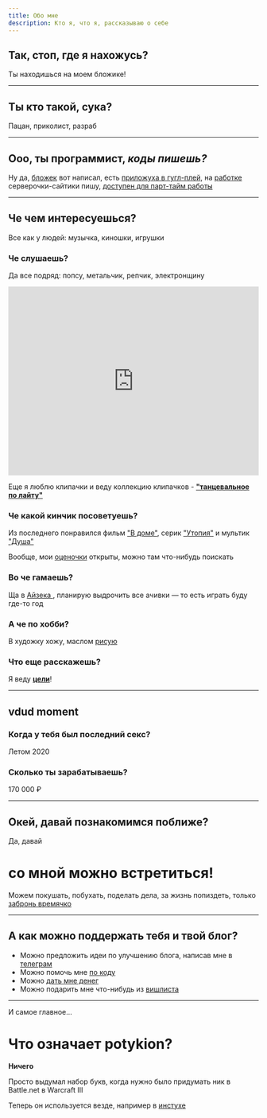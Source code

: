 ```yaml
---
title: Обо мне 
description: Кто я, что я, рассказываю о себе
---
```


## Так, стоп, где я нахожусь?

Ты находишься на моем бложике!

<new-img-row>
  <img-slide src="/images/n/blog.png" alt="Главная бложика"></img-slide>
</new-img-row>

---

<div class="flex">

  <div class="flex-grow">

## Ты кто такой, сука? <twitch-emote emote="casino"></twitch-emote>

Пацан, приколист, разраб

  </div>

  <div class="flex-initial w-32">
    <new-img-row>
      <img-slide  src="/images/n/me2.jpg" alt="Флексить люблю"></img-slide>
    </new-img-row>
  </div>
</div>


---

<div class="flex flex-col md:flex-row md:space-x-4">

  <div>
    <new-img-row>
      <img-slide  src="/images/n/programmer.png" alt="Программист? Пошел нахуй!" :show-caption="false"></img-slide>
    </new-img-row>
  </div>

  <div>

## Ооо, ты программист, *коды пишешь?*

Ну да, [бложек](https://github.com/potykion/potykion.github.io) вот написал,
есть [приложуха в гугл-плей](https://play.google.com/store/apps/details?id=dev.palka.yaxxxta),
на [работке](https://rbcn.mobi/) серверочки-сайтики пишу, [доступен для парт-тайм работы](/dev/cv)

  </div>

</div>

---

## Че чем интересуешься?

Все как у людей: музычка, киношки, игрушки

### Че слушаешь?

Да все подряд: попсу, метальчик, репчик, электронщину

<iframe src="https://open.spotify.com/embed/playlist/6ZOBCtTPzXI49MXwARyZRj" width="100%" height="380" frameBorder="0" allowtransparency="true" allow="encrypted-media"></iframe>

Еще я люблю клипачки и веду коллекцию клипачков - [**"танцевальное по лайту"**](https://www.youtube.com/playlist?list=PLdb8DVmvU9i5bGINNz10f-ga_bqD41O4q)

### Че какой кинчик посоветуешь?

Из последнего понравился фильм ["В доме"](https://www.kinopoisk.ru/film/596266/), серик ["Утопия"](https://www.kinopoisk.ru/series/731962/) и мультик ["Душа"](https://www.kinopoisk.ru/film/775273/)

<new-img-row>
  <img-slide src="/images/n/Dans-la-maison.webp" alt='Кинчик "В доме"' ></img-slide>
  <img-slide src="/images/n/Utopia.webp" alt='Серик "Утопия"' ></img-slide>
  <img-slide src="/images/n/Soul.jpg" alt='Мульт "Душа"'></img-slide>
</new-img-row>

Вообще, мои [оценочки](https://www.kinopoisk.ru/user/4445656/votes/) открыты, можно там что-нибудь поискать

### Во че гамаешь?

Ща в [Айзека <twitch-emote emote="isaac" :small="true" ></twitch-emote>](https://store.steampowered.com/app/250900/The_Binding_of_Isaac_Rebirth/), планирую выдрочить все ачивки — то есть играть буду где-то год

<new-img-row>
  <img-slide src="/images/n/isaac-progress.png" alt="Прогресс на 12.08.2021" ></img-slide>
</new-img-row>

### А че по хобби?

<new-img-row>
  <img-slide src="/images/n/berew-i-risyew.png" alt="Берешь и рисуешь" :show-caption="false"></img-slide>
</new-img-row>


В художку хожу, маслом [рисую](https://www.instagram.com/poty_risovach)

### Что еще расскажешь?

Я веду [**цели**](/n/goals2021)!

---

<h2 class="text-center">
<twitch-emote :big="true" emote="vdud" ></twitch-emote> vdud moment <twitch-emote emote="vdud" :big="true" ></twitch-emote>
</h2>


### Когда у тебя был последний секс?

Летом 2020

### Сколько ты зарабатываешь?

170 000 ₽

---

## Окей, давай познакомимся поближе?

Да, давай

# со мной можно встретиться!

Можем покушать, побухать, поделать дела, за жизнь попиздеть, только [забронь времячко](https://calendly.com/potykion/vstrechalovo)

---

## А как можно поддержать тебя и твой блог?

- Можно предложить идеи по улучшению блога, написав мне в [телеграм](https://t.me/potykion)
- Можно помочь мне [по коду](https://github.com/potykion/potykion.github.io/issues)
- Можно [дать мне денег](https://www.tinkoff.ru/rm/leybovich.nikita1/8PkYa74332)
- Можно подарить мне что-нибудь из [вишлиста](/n/wishlist)

---

И самое главное...

# Что означает potykion?

**Ничего**

Просто выдумал набор букв, когда нужно было придумать ник в Battle.net в Warcraft III

Теперь он используется везде, например в [инстухе](https://www.instagram.com/potykion/)


